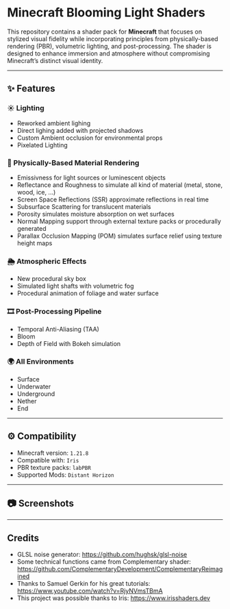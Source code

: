 #  Minecraft Blooming Light Shaders

This repository contains a shader pack for **Minecraft** that focuses on stylized visual fidelity while incorporating principles from physically-based rendering (PBR), volumetric lighting, and post-processing. The shader is designed to enhance immersion and atmosphere without compromising Minecraft’s distinct visual identity.

---

## ✨ Features

### ☀️ Lighting

- Reworked ambient lighing
- Direct lighing added with projected shadows
- Custom Ambient occlusion for environmental props
- Pixelated Lighting

### 🧱 Physically-Based Material Rendering

- Emissivness for light sources or luminescent objects
- Reflectance and Roughness to simulate all kind of material (metal, stone, wood, ice, ...)
- Screen Space Reflections (SSR) approximate reflections in real time
- Subsurface Scattering for translucent materials
- Porosity simulates moisture absorption on wet surfaces
- Normal Mapping support through external texture packs or procedurally generated
- Parallax Occlusion Mapping (POM) simulates surface relief using texture height maps

### 🌦️ Atmospheric Effects

- New procedural sky box
- Simulated light shafts with volumetric fog
- Procedural animation of foliage and water surface

### 🎞️ Post-Processing Pipeline

- Temporal Anti-Aliasing (TAA)
- Bloom
- Depth of Field with Bokeh simulation

### 🌍 All Environments

- Surface
- Underwater
- Underground
- Nether
- End

---

## ⚙️ Compatibility

- Minecraft version: `1.21.8`  
- Compatible with: `Iris`
- PBR texture packs: `labPBR`
- Supported Mods: `Distant Horizon`

---

## 📷 Screenshots

<!-- Insert example screenshots or gif previews here -->

---

## Credits

- GLSL noise generator: https://github.com/hughsk/glsl-noise
- Some technical functions came from Complementary shader: https://github.com/ComplementaryDevelopment/ComplementaryReimagined
- Thanks to Samuel Gerkin for his great tutorials: https://www.youtube.com/watch?v=RjyNVmsTBmA
- This project was possible thanks to Iris: https://www.irisshaders.dev
